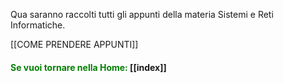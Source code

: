 Qua saranno raccolti tutti gli appunti della materia Sistemi e Reti Informatiche.

[[COME PRENDERE APPUNTI]]

#### <span style="color:green">Se vuoi tornare nella Home: </span>[[index]]
